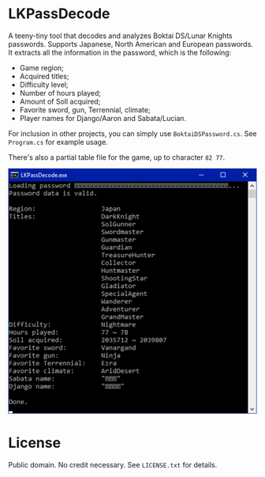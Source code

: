 # LKPassDecode
A teeny-tiny tool that decodes and analyzes Boktai DS/Lunar Knights passwords.
Supports Japanese, North American and European passwords.
It extracts all the information in the password, which is the following:

* Game region;
* Acquired titles;
* Difficulty level;
* Number of hours played;
* Amount of Soll acquired;
* Favorite sword, gun, Terrennial, climate;
* Player names for Django/Aaron and Sabata/Lucian.

For inclusion in other projects, you can simply use `BoktaiDSPassword.cs`.
See `Program.cs` for example usage.

There's also a partial table file for the game, up to character `82 77`.

![Screenshot](screenshot.png "Screenshot")

# License
Public domain.
No credit necessary.
See `LICENSE.txt` for details.